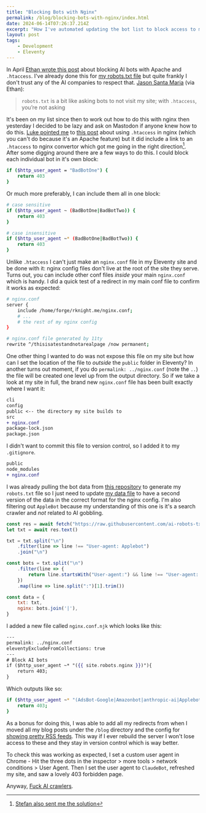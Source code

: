 ```yaml
---
title: "Blocking Bots with Nginx"
permalink: /blog/blocking-bots-with-nginx/index.html
date: 2024-06-14T07:26:37.214Z
excerpt: "How I've automated updating the bot list to block access to my site"
layout: post
tags:
    - Development
    - Eleventy
---
```


In April [Ethan wrote this post](https://ethanmarcotte.com/wrote/blockin-bots/) about blocking AI bots with Apache and `.htaccess`. I've already done this for [my robots.txt file](/robots.txt) but quite frankly I don't trust any of the AI companies to respect that. [Jason Santa Maria](https://jasonsantamaria.com/) (via Ethan):

> `robots.txt` is a bit like asking bots to not visit my site; with `.htaccess`, you’re not asking

It's been on my list since then to work out how to do this with nginx then yesterday I decided to be lazy and ask on Mastodon if anyone knew how to do this. [Luke pointed me](https://octodon.social/@lukeharby/112607929306747099) to [this post](https://stackoverflow.com/questions/35766676/how-can-i-use-an-htaccess-file-in-nginx/35767433#35767433) about using `.htaccess` in nginx (which you can't do because it's an Apache feature) but it did include a link to an `.htaccess` to nginx convertor which got me going in the right direction[^1]. After some digging around there are a few ways to do this. I could block each individual bot in it's own block:

```bash
if ($http_user_agent = "BadBotOne") {
	return 403
}
```

Or much more preferably, I can include them all in one block:

```bash
# case sensitive
if ($http_user_agent ~ (BadBotOne|BadBotTwo)) {
	return 403
}

# case insensitive
if ($http_user_agent ~* (BadBotOne|BadBotTwo)) {
	return 403
}
```

Unlike `.htaccess` I can't just make an `nginx.conf` file in my Eleventy site and be done with it: nginx config files don't live at the root of the site they serve. Turns out, you can include other conf files _inside_ your main `nginx.conf` which is handy. I did a quick test of a redirect in my main conf file to confirm it works as expected:

```bash
# nginx.conf
server {
    include /home/forge/rknight.me/nginx.conf;
	# ... 
	# the rest of my nginx config
}
```

```bash
# nginx.conf file generated by 11ty
rewrite ^/thisisatestandnotarealpage /now permanent;
```

One other thing I wanted to do was not expose this file on my site but how can I set the location of the file to _outside_ the `public` folder in Eleventy? In another turns out moment, if you do `permalink: ../nginx.conf` (note the `..`) the file will be created one level up from the output directory. So if we take a look at my site in full, the brand new `nginx.conf` file has been built exactly where I want it:

```diff
cli
config
public <-- the directory my site builds to
src
+ nginx.conf
package-lock.json
package.json
```

I didn't want to commit this file to version control, so I added it to my `.gitignore`.

```diff
public
node_modules
+ nginx.conf
```

I was already pulling the bot data from [this repository](https://github.com/ai-robots-txt/ai.robots.txt/blob/main/robots.txt) to generate my `robots.txt` file so I just need to update [my data file](https://github.com/rknightuk/rknight.me/blob/master/src/_data/site/robots.js) to have a second version of the data in the correct format for the nginx config. I'm also filtering out `AppleBot` because my understanding of this one is it's a search crawler and _not_ related to AI gobbling.

```js
const res = await fetch("https://raw.githubusercontent.com/ai-robots-txt/ai.robots.txt/main/robots.txt")
let txt = await res.text()

txt = txt.split("\n")
    .filter(line => line !== "User-agent: Applebot")
    .join("\n")

const bots = txt.split("\n")
    .filter(line => {
        return line.startsWith("User-agent:") && line !== "User-agent: Applebot"
    })
    .map(line => line.split(":")[1].trim())

const data = {
    txt: txt,
    nginx: bots.join('|'),
}
```

I added a new file called `nginx.conf.njk` which looks like this:

```handlebars
---
permalink: ../nginx.conf
eleventyExcludeFromCollections: true
---
# Block AI bots
if ($http_user_agent ~* "({{ site.robots.nginx }})"){
    return 403;
}
```

Which outputs like so:

```bash
if ($http_user_agent ~* "(AdsBot-Google|Amazonbot|anthropic-ai|Applebot|Applebot-Extended|AwarioRssBot|AwarioSmartBot|Bytespider|CCBot|ChatGPT-User|ClaudeBot|Claude-Web|cohere-ai|DataForSeoBot|Diffbot|FacebookBot|FriendlyCrawler|Google-Extended|GoogleOther|GPTBot|img2dataset|ImagesiftBot|magpie-crawler|Meltwater|omgili|omgilibot|peer39_crawler|peer39_crawler/1.0|PerplexityBot|PiplBot|scoop.it|Seekr|YouBot)"){
    return 403;
}
```

As a bonus for doing this, I was able to add all my redirects from when I moved all my blog posts under the `/blog` directory and the config for [showing pretty RSS feeds](https://rknight.me/blog/styling-rss-and-atom-feeds/). This way if I ever rebuild the server I won't lose access to these and they stay in version control which is way better.

To check this was working as expected, I set a custom user agent in Chrome - Hit the three dots in the inspector > more tools > network conditions > User Agent. Then I set the user agent to `ClaudeBot`, refreshed my site, and saw a lovely 403 forbidden page.

Anyway, [Fuck AI crawlers](https://coryd.dev/posts/2024/go-ahead-and-block-ai-web-crawlers/).

[^1]: [Stefan also sent me the solution](https://phpc.social/@stefanzweifel/112608837688404741)
